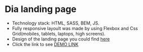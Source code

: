 # Dia landing page
- Technology stack: HTML, SASS, BEM, JS.
- Fully responsive layoult was made by using Flexbox and Css Grid(mobiles, tablets, laptops, high screens).
- Design of the landing page you could find [here](https://www.figma.com/file/7qwsWggv9BAxMi2VPhBuPr/Air-(formerly-Dia)?node-id=9138%3A35)
- Click the link to see  [DEMO LINK]( https://mariabondar.github.io/Dia-landing/)
